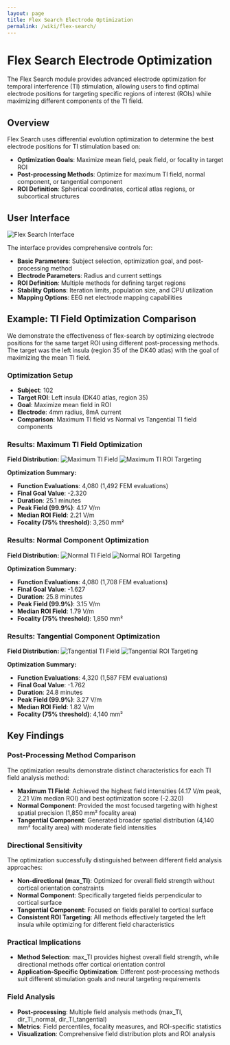 ```yaml
---
layout: page
title: Flex Search Electrode Optimization
permalink: /wiki/flex-search/
---
```


# Flex Search Electrode Optimization

The Flex Search module provides advanced electrode optimization for temporal interference (TI) stimulation, allowing users to find optimal electrode positions for targeting specific regions of interest (ROIs) while maximizing different components of the TI field.

## Overview

Flex Search uses differential evolution optimization to determine the best electrode positions for TI stimulation based on:
- **Optimization Goals**: Maximize mean field, peak field, or focality in target ROI
- **Post-processing Methods**: Optimize for maximum TI field, normal component, or tangential component
- **ROI Definition**: Spherical coordinates, cortical atlas regions, or subcortical structures

## User Interface

![Flex Search Interface](assets/flex-search/flex-search_UI.png)

The interface provides comprehensive controls for:
- **Basic Parameters**: Subject selection, optimization goal, and post-processing method
- **Electrode Parameters**: Radius and current settings
- **ROI Definition**: Multiple methods for defining target regions
- **Stability Options**: Iteration limits, population size, and CPU utilization
- **Mapping Options**: EEG net electrode mapping capabilities

## Example: TI Field Optimization Comparison

We demonstrate the effectiveness of flex-search by optimizing electrode positions for the same target ROI using different post-processing methods. The target was the left insula (region 35 of the DK40 atlas) with the goal of maximizing the mean TI field.

### Optimization Setup
- **Subject**: 102
- **Target ROI**: Left insula (DK40 atlas, region 35)
- **Goal**: Maximize mean field in ROI
- **Electrode**: 4mm radius, 8mA current
- **Comparison**: Maximum TI field vs Normal vs Tangential TI field components

### Results: Maximum TI Field Optimization

**Field Distribution:**
![Maximum TI Field](assets/flex-search/max_TI_field.png)
![Maximum TI ROI Targeting](assets/flex-search/max_TI_ROI.png)

**Optimization Summary:**
- **Function Evaluations**: 4,080 (1,492 FEM evaluations)
- **Final Goal Value**: -2.320
- **Duration**: 25.1 minutes
- **Peak Field (99.9%)**: 4.17 V/m
- **Median ROI Field**: 2.21 V/m
- **Focality (75% threshold)**: 3,250 mm²

### Results: Normal Component Optimization

**Field Distribution:**
![Normal TI Field](assets/flex-search/Normal_field.png)
![Normal ROI Targeting](assets/flex-search/normal_ROI.png)

**Optimization Summary:**
- **Function Evaluations**: 4,080 (1,708 FEM evaluations)
- **Final Goal Value**: -1.627
- **Duration**: 25.8 minutes
- **Peak Field (99.9%)**: 3.15 V/m
- **Median ROI Field**: 1.79 V/m
- **Focality (75% threshold)**: 1,850 mm²

### Results: Tangential Component Optimization

**Field Distribution:**
![Tangential TI Field](assets/flex-search/tangent_field.png)
![Tangential ROI Targeting](assets/flex-search/tangent_ROI.png)

**Optimization Summary:**
- **Function Evaluations**: 4,320 (1,587 FEM evaluations)
- **Final Goal Value**: -1.762
- **Duration**: 24.8 minutes
- **Peak Field (99.9%)**: 3.27 V/m
- **Median ROI Field**: 1.82 V/m
- **Focality (75% threshold)**: 4,140 mm²

## Key Findings

### Post-Processing Method Comparison
The optimization results demonstrate distinct characteristics for each TI field analysis method:

- **Maximum TI Field**: Achieved the highest field intensities (4.17 V/m peak, 2.21 V/m median ROI) and best optimization score (-2.320)
- **Normal Component**: Provided the most focused targeting with highest spatial precision (1,850 mm² focality area)
- **Tangential Component**: Generated broader spatial distribution (4,140 mm² focality area) with moderate field intensities

### Directional Sensitivity
The optimization successfully distinguished between different field analysis approaches:
- **Non-directional (max_TI)**: Optimized for overall field strength without cortical orientation constraints
- **Normal Component**: Specifically targeted fields perpendicular to cortical surface
- **Tangential Component**: Focused on fields parallel to cortical surface
- **Consistent ROI Targeting**: All methods effectively targeted the left insula while optimizing for different field characteristics

### Practical Implications
- **Method Selection**: max_TI provides highest overall field strength, while directional methods offer cortical orientation control
- **Application-Specific Optimization**: Different post-processing methods suit different stimulation goals and neural targeting requirements

### Field Analysis
- **Post-processing**: Multiple field analysis methods (max_TI, dir_TI_normal, dir_TI_tangential)
- **Metrics**: Field percentiles, focality measures, and ROI-specific statistics
- **Visualization**: Comprehensive field distribution plots and ROI analysis
